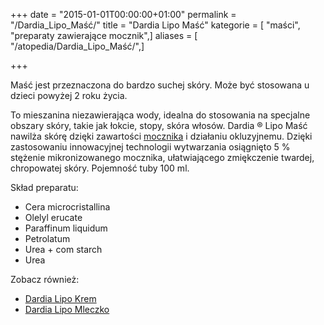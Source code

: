 +++
date = "2015-01-01T00:00:00+01:00"
permalink = "/Dardia_Lipo_Maść/"
title = "Dardia Lipo Maść"
kategorie = [ "maści", "preparaty zawierające mocznik",]
aliases = [ "/atopedia/Dardia_Lipo_Maść/",]

+++

Maść jest przeznaczona do bardzo suchej skóry. Może być stosowana u dzieci powyżej 2 roku życia.

To mieszanina niezawierająca wody, idealna do stosowania na specjalne obszary skóry, takie jak łokcie, stopy, skóra włosów. Dardia ® Lipo Maść nawilża skórę dzięki zawartości [mocznika](/atopedia/mocznik "wikilink") i działaniu okluzyjnemu. Dzięki zastosowaniu innowacyjnej technologii wytwarzania osiągnięto 5 % stężenie mikronizowanego mocznika, ułatwiającego zmiękczenie twardej, chropowatej skóry. Pojemność tuby 100 ml.

Skład preparatu:

-   Cera microcristallina
-   Olelyl erucate
-   Paraffinum liquidum
-   Petrolatum
-   Urea + com starch
-   Urea

Zobacz również:

-   [Dardia Lipo Krem](/atopedia/Dardia_Lipo_Krem "wikilink")
-   [Dardia Lipo Mleczko](/atopedia/Dardia_Lipo_Mleczko "wikilink")
